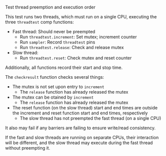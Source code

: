Test thread preemption and execution order

This test runs two threads, which must run on a single CPU, executing
the three `threadtest` comp functions:

- Fast thread:  Should never be preempted
  - Run `threadtest.increment`: Set mutex; increment counter
  - Run `sampler`:  Record `threadtest` pins
  - Run `threadtest.release`: Check and release mutex
- Slow thread:
  - Run `threadtest.reset`:  Check mutex and reset counter

Additionally, all functions record their start and stop time.

The `checkresult` function checks several things:
- The mutex is not set upon entry to `increment`
  - The `release` function has already released the mutex
- The mutex can be otained by `increment`
  - The `release` function has already released the mutex
- The reset function (on the slow thread) start and end times are
  outside the increment and reset function start and end times,
  respectively
  - The slow thread has not preempted the fast thread (on a single
    CPU)

It also may fail if any barriers are failing to ensure write/read
consistency.

If the fast and slow threads are running on separate CPUs, their
interaction will be different, and the slow thread may execute during
the fast thread without preempting it.
